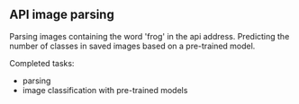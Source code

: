 
## API image parsing

Parsing images containing the word 'frog' in the api address. Predicting the number of classes in saved images based on a pre-trained model.

Сompleted tasks:
* parsing
* image classification with pre-trained models
